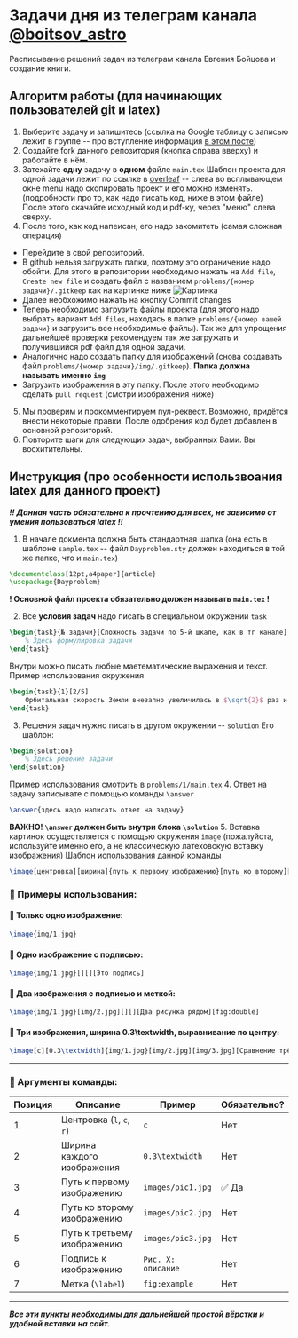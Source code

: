 # Задачи дня из телеграм канала [@boitsov_astro](https://t.me/boitsov_astro)

Расписывание решений задач из телеграм канала Евгения Бойцова и создание книги.

## Алгоритм работы (для начинающих пользователей git и latex)
1. Выберите задачу и запишитесь (ссылка на Google таблицу с записью лежит в группе -- про вступление информация [в этом посте](https://t.me/JustScienceAstro/93))
2. Создайте fork данного репозитория (кнопка справа вверху) и работайте в нём.
3. Затехайте **одну** задачу в **одном** файле `main.tex`
Шаблон проекта для одной задачи лежит по ссылке в  [overleaf](https://www.overleaf.com/read/hhnkmfdqnxwv#ab8f50) -- слева во всплывающем окне menu надо скопировать проект и его можно изменять.(подробности про то, как надо писать код, ниже в этом файле)
После этого скачайте исходный код и pdf-ку, через "меню" слева сверху.
5. После того, как код напеисан, его надо закомитеть (самая сложная операция)
- Перейдите в свой репозиторий.
- В github нельзя загружать папки, поэтому это ограничение надо обойти. Для этого в репозитории необходимо нажать на `Add file`, `Create new file` и создать файл с названием `problems/{номер задачи}/.gitkeep` как на картинке ниже
![Картинка](https://i.imgur.com/fkiQ8Wx.png)
- Далее необхожимо нажать на кнопку Commit changes
- Теперь необходимо загрузить файлы проекта (для этого надо выбрать вариант `Add files`, находясь в папке `problems/{номер вашей задачи}`  и загрузить все необходимые файлы). Так же для упрощения дальнейшеё проверки рекомендуем так же загружать и получившийся pdf файл для одной задачи.
- Аналогично надо создать папку для изображений (снова создавать файл `problems/{номер задачи}/img/.gitkeep`). **Папка должна называть именно `img`**
- Загрузить изображения в эту папку.
 После этого необходимо сделать `pull request` (смотри изображения ниже)
5. Мы проверим и прокомментируем пул-реквест.
   Возможно, придётся внести некоторые правки. После одобрения код будет добавлен в основной репозиторий.
6. Повторите шаги для следующих задач, выбранных Вами. Вы восхитительны.

## Инструкция (про особенности использвоания latex для данного проект)

***!! Данная часть обязательна к прочтению для всех, не зависимо от умения пользоваться latex !!***
1. В начале докмента должна быть стандартная шапка (она есть в шаблоне `sample.tex` -- файл `Dayproblem.sty` должен находиться в той же папке, что и `main.tex`)
```latex
\documentclass[12pt,a4paper]{article}
\usepackage{Dayproblem}
```
**! Основной файл проекта обязательно должен называть `main.tex` !**

2. Все **условия задач** надо писать в специальном окружении `task`
```latex
\begin{task}{№ задачи}[Cложность задачи по 5-й шкале, как в тг канале]
    % Здесь формулировка задачи
\end{task}
```
Внутри можно писать любые маетематические выражения и текст.
Пример использования окружения
```latex
\begin{task}{1}[2/5]
    Орбитальная скорость Земли внезапно увеличилась в $\sqrt{2}$ раз и планета отправилась осваивать новое космическое пространство. Во сколько раз Земля будет быстрее Марса в момент пересечения его орбиты?
\end{task}
```
3. Решения задач нужно писать в другом окружении -- `solution` 
Его шаблон:
```latex
\begin{solution}
    % Здесь решение задачи
\end{solution}
```
Пример использования смотрить в `problems/1/main.tex`
4. Ответ на задачу записывате с помощью команды `\answer`
```latex
\answer{здесь надо написать ответ на задачу}
```
**ВАЖНО! `\answer` должен быть внутри блока `\solution`**
5. Вставка картинок осуществляется с помощью окружения `image` (пожалуйста, используйте именно его, а не классическую латеховскую вставку изображения)
Шаблон использования данной команды
```latex
\image[центровка][ширина]{путь_к_первому_изображению}[путь_ко_второму][путь_к_третьему][подпись][метка]
```
### 📌 Примеры использования:

#### 🔹 Только одно изображение:
```latex
\image{img/1.jpg}
```

#### 🔹 Одно изображение с подписью:
```latex
\image{img/1.jpg}[][][Это подпись]
```

#### 🔹 Два изображения с подписью и меткой:
```latex
\image{img/1.jpg}[img/2.jpg][][][Два рисунка рядом][fig:double]
```

#### 🔹 Три изображения, ширина 0.3\textwidth, выравнивание по центру:
```latex
\image[c][0.3\textwidth]{img/1.jpg}[img/2.jpg][img/3.jpg][Сравнение трёх случаев][fig:three]
```

---

### 📘 Аргументы команды:

| Позиция | Описание                          | Пример                  | Обязательно? |
|---------|-----------------------------------|--------------------------|--------------|
| 1       | Центровка (`l`, `c`, `r`)         | `c`                      | Нет          |
| 2       | Ширина каждого изображения        | `0.3\textwidth`          | Нет          |
| 3       | Путь к первому изображению        | `images/pic1.jpg`        | ✅ Да         |
| 4       | Путь ко второму изображению       | `images/pic2.jpg`        | Нет          |
| 5       | Путь к третьему изображению       | `images/pic3.jpg`        | Нет          |
| 6       | Подпись к изображению             | `Рис. X: описание`       | Нет          |
| 7       | Метка (`\label`)                  | `fig:example`            | Нет          |


---
___Все эти пункты необходимы для дальнейшей простой вёрстки и удобной вставки на сайт.___
